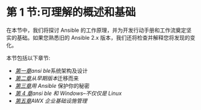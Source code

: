 # 第 1 节:可理解的概述和基础

在本节中，我们将探讨 Ansible 的工作原理，并为开发行动手册和工作流奠定坚实的基础。如果您熟悉旧的 Ansible 2.x 版本，我们还将检查并解释您将发现的变化。

本节包括以下章节:

*   [*第一章*](01.html#_idTextAnchor015)*ansi ble*系统架构及设计
*   [*第二章*](02.html#_idTextAnchor047)*从早期版本*迁移而来
*   [*第三章*](03.html#_idTextAnchor061)*用 Ansible* 保护你的秘密
*   [*第 4 章*](04.html#_idTextAnchor078)*ansi ble 和 Windows–不仅仅是 Linux*
*   [*第五章*](05.html#_idTextAnchor099)*AWX 企业基础设施管理*